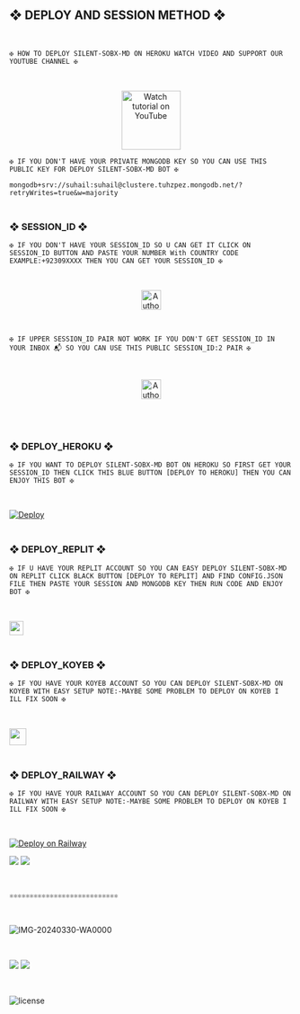 ## <br> ❖ DEPLOY AND SESSION METHOD ❖
<br>

`✠ HOW TO DEPLOY SILENT-SOBX-MD ON HEROKU WATCH VIDEO AND SUPPORT OUR YOUTUBE CHANNEL ✠`

<br>
<p align="center">
   <a href="https://youtu.be/koyMJgbhJSg?si=x-bXqVOajxOIUj80"><img src="https://i.ibb.co/71mYRh4/116-1161192-podcast-subscribe-listen-button-youtube-sign-hd-png.png" alt="Watch tutorial on YouTube" border="0"  width="105">
    </a>
</p> 

`✠ IF YOU DON'T HAVE YOUR PRIVATE MONGODB KEY SO YOU CAN USE THIS PUBLIC KEY FOR DEPLOY SILENT-SOBX-MD BOT ✠`

```
mongodb+srv://suhail:suhail@clustere.tuhzpez.mongodb.net/?retryWrites=true&w=majority
```

### <br>    ❖ SESSION_ID ❖

`✠ IF YOU DON'T HAVE YOUR SESSION_ID SO U CAN GET IT CLICK ON SESSION_ID BUTTON AND PASTE YOUR NUMBER With COUNTRY CODE EXAMPLE:+92309XXXX THEN YOU CAN GET YOUR SESSION_ID ✠`

<br>

<p align="center">
<a href="https://pair-web-public.koyeb.app/"><img height= "35" title="Author" src="https://img.shields.io/badge/SESSION ID:1-red?style=for-the-badge&logo=render"></a>
<p/>

<br>

`✠ IF UPPER SESSION_ID PAIR NOT WORK IF YOU DON'T GET SESSION_ID IN YOUR INBOX 📬 SO YOU CAN USE THIS PUBLIC SESSION_ID:2 PAIR ✠`

<br>

<p align="center">
<a href="https://silent-sobx-md-web-pair432.onrender.com"><img height= "35" title="Author" src="https://img.shields.io/badge/SESSION ID:2-blue?style=for-the-badge&logo=render"></a>
<p/>


 <br>
 
### <br>   ❖ DEPLOY_HEROKU ❖

`✠ IF YOU WANT TO DEPLOY SILENT-SOBX-MD BOT ON HEROKU SO FIRST GET YOUR SESSION_ID THEN CLICK THIS BLUE BUTTON [DEPLOY TO HEROKU] THEN YOU CAN ENJOY THIS BOT ✠`

<br>
 
[![Deploy](https://www.herokucdn.com/deploy/button.svg)](https://dashboard.heroku.com/new-app?template=https://github.com/caseyweb/ARROW_MD)

### <br>    ❖ DEPLOY_REPLIT ❖

`✠ IF U HAVE YOUR REPLIT ACCOUNT SO YOU CAN EASY DEPLOY SILENT-SOBX-MD ON REPLIT CLICK BLACK BUTTON [DEPLOY TO REPLIT] AND FIND CONFIG.JSON FILE THEN PASTE YOUR SESSION AND MONGODB KEY THEN RUN CODE AND ENJOY BOT ✠`

<br>

<p align="left"><a href="https://repl.it/github/SILENTLOVER40/SILENT-SOBX-MD"> <img src="https://img.shields.io/badge/Deploy%20To%20Replit-gray?style=for-the-badge&logo=replit" height="25"/></a></p>

### <br>   ❖ DEPLOY_KOYEB ❖

`✠ IF YOU HAVE YOUR KOYEB ACCOUNT SO YOU CAN DEPLOY SILENT-SOBX-MD ON KOYEB WITH EASY SETUP NOTE:-MAYBE SOME PROBLEM TO DEPLOY ON KOYEB I ILL FIX SOON ✠`

<br>

<p align="left"><a href="https://app.koyeb.com/apps/deploy? type=git&repository=github.com%2FSILENTLOVER40%2FSILENT-SOBX-MD&branch=main&nameprincegds&builder=dockerfile&env[DATABASE_URL]=&env[SESSION_ID]=your+sessionid+here&env[ALIVE_IMG]=your+image+url&env[ALIVE_MESSAGE]=your+alive+text"> <img src="https://www.koyeb.com/static/images/deploy/button.svg" height="30"/></a></p>

### <br>  ❖ DEPLOY_RAILWAY ❖

`✠ IF YOU HAVE YOUR RAILWAY ACCOUNT SO YOU CAN DEPLOY SILENT-SOBX-MD ON RAILWAY WITH EASY SETUP NOTE:-MAYBE SOME PROBLEM TO DEPLOY ON KOYEB I ILL FIX SOON ✠`

<br>

[![Deploy on Railway](https://railway.app/button.svg)](https://railway.app)

<a><img src='https://i.imgur.com/LyHic3i.gif'/></a>
<a><img src='https://i.imgur.com/LyHic3i.gif'/></a>


<br>

`⚛⚛⚛⚛⚛⚛⚛⚛⚛⚛⚛⚛⚛⚛⚛⚛⚛⚛⚛⚛⚛⚛⚛⚛⚛⚛⚛`

<br>

![IMG-20240330-WA0000](https://github.com/user-attachments/assets/62d3bffd-d1ec-4cb9-a5b1-28b745b90a90)


<br>

<a><img src='https://i.imgur.com/LyHic3i.gif'/></a>
<a><img src='https://i.imgur.com/LyHic3i.gif'/></a>

<br>

![license](https://img.shields.io/github/license/SILENTLOVER40/SILENT-SOBX-MD?color=green&label=License&style=plastic)

